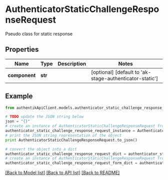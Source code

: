 # AuthenticatorStaticChallengeResponseRequest

Pseudo class for static response

## Properties
Name | Type | Description | Notes
------------ | ------------- | ------------- | -------------
**component** | **str** |  | [optional] [default to 'ak-stage-authenticator-static']

## Example

```python
from authentikApiClient.models.authenticator_static_challenge_response_request import AuthenticatorStaticChallengeResponseRequest

# TODO update the JSON string below
json = "{}"
# create an instance of AuthenticatorStaticChallengeResponseRequest from a JSON string
authenticator_static_challenge_response_request_instance = AuthenticatorStaticChallengeResponseRequest.from_json(json)
# print the JSON string representation of the object
print AuthenticatorStaticChallengeResponseRequest.to_json()

# convert the object into a dict
authenticator_static_challenge_response_request_dict = authenticator_static_challenge_response_request_instance.to_dict()
# create an instance of AuthenticatorStaticChallengeResponseRequest from a dict
authenticator_static_challenge_response_request_form_dict = authenticator_static_challenge_response_request.from_dict(authenticator_static_challenge_response_request_dict)
```
[[Back to Model list]](../README.md#documentation-for-models) [[Back to API list]](../README.md#documentation-for-api-endpoints) [[Back to README]](../README.md)


